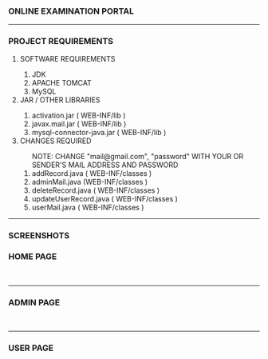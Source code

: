 <h3>ONLINE EXAMINATION PORTAL</h3>
    <hr>
    <div class="main">
        <h3>PROJECT REQUIREMENTS</h3>
        <ol>
            <li>SOFTWARE REQUIREMENTS</li>
            <ol>
                <li>JDK</li>
                <li>APACHE TOMCAT</li>
                <li>MySQL</li>
            </ol>
            <li>JAR / OTHER LIBRARIES</li>
            <ol>
                <li>activation.jar ( WEB-INF/lib )</li>
                <li>javax.mail.jar ( WEB-INF/lib )</li>
                <li>mysql-connector-java.jar ( WEB-INF/lib )</li>
            </ol>
            <li>CHANGES REQUIRED</li>
            <ol>
                <important>NOTE: CHANGE "mail@gmail.com", "password" WITH YOUR OR SENDER'S MAIL ADDRESS AND PASSWORD</important>
                <li>addRecord.java ( WEB-INF/classes )</li>
                <li>adminMail.java (WEB-INF/classes )</li>
                <li>deleteRecord.java ( WEB-INF/classes )</li>
                <li>updateUserRecord.java ( WEB-INF/classes )</li>
                <li>userMail.java ( WEB-INF/classes )</li>
            </ol>
        </ol>
    <hr>
        <h3>SCREENSHOTS</h3>
        <div class="images">
            <h3>HOME PAGE</h3>
            <img src="./images/Home1.png" alt="">
            <img src="./images/Home2.png" alt="">
            <img src="./images/Home3.png" alt="">
            <hr>
            <h3>ADMIN PAGE</h3>
            <img src="./images/adminLogin.png" alt="">
            <img src="./images/addUser.png" alt="">
            <img src="./images/deleteUser.png" alt="">
            <img src="./images/searchUser.png" alt="">
            <img src="./images/searrchExam.png" alt="">
            <img src="./images/addQuestion.png" alt="">
            <img src="./images/schedule.png" alt="">
            <hr>
            <h3>USER PAGE</h3>
            <img src="./images/userDashboard.png" alt="">
            <img src="./images/enrollment.png" alt="">
            <img src="./images/examDates.png" alt="">
            <img src="./images/instruction.png" alt="">
            <img src="./images/exam.png" alt="">
        </div>
    </div>
